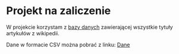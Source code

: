 # Projekt na zaliczenie

W projekcie korzystam z [bazy danych](https://www.kaggle.com/residentmario/wikipedia-article-titles) zawierającej wszystkie tytuły artykułów z wikipedii.

Dane w formacie CSV można pobrać z linku: [Dane](https://drive.google.com/open?id=1C69iSzouKrIZNA-m0TwJnDY1Hs6K86-8)